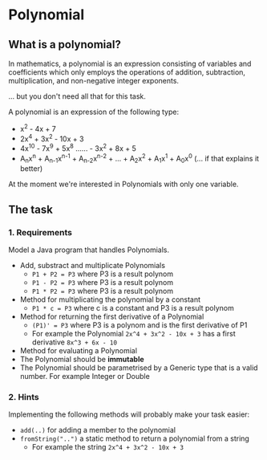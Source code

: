 # Polynomial

## What is a polynomial?

In mathematics, a polynomial is an expression consisting of variables and coefficients which only employs the operations of addition, subtraction, multiplication, and non-negative integer exponents.

... but you don't need all that for this task.

A polynomial is an expression of the following type:

* x<sup>2</sup> - 4x + 7
* 2x<sup>4</sup> + 3x<sup>2</sup> - 10x + 3
* 4x<sup>10</sup> - 7x<sup>9</sup> + 5x<sup>8</sup> ...... - 3x<sup>2</sup> + 8x + 5
* A<sub>n</sub>x<sup>n</sup> + A<sub>n-1</sub>x<sup>n-1</sup> + A<sub>n-2</sub>x<sup>n-2</sup> + ... + A<sub>2</sub>x<sup>2</sup> + A<sub>1</sub>x<sup>1</sup> + A<sub>0</sub>x<sup>0</sup> (... if that explains it better)

At the moment we're interested in Polynomials with only one variable.

## The task

### 1. Requirements

Model a Java program that handles Polynomials.

* Add, substract and multiplicate Polynomials
    * `P1 + P2 = P3` where P3 is a result polynom
    * `P1 - P2 = P3` where P3 is a result polynom
    * `P1 * P2 = P3` where P3 is a result polynom
* Method for multiplicating the polynomial by a constant
    * `P1 * c = P3` where c is a constant and P3 is a result polynom
* Method for returning the first derivative of a Polynomial
    * `(P1)' = P3` where P3 is a polynom and is the first derivative of P1
    * For example the Polynomial `2x^4 + 3x^2 - 10x + 3` has a first derivative `8x^3 + 6x - 10`
* Method for evaluating a Polynomial
* The Polynomial should be **immutable**
* The Polynomial should be parametrised by a Generic type that is a valid number. For example Integer or Double

### 2. Hints

Implementing the following methods will probably make your task easier:

* `add(..)` for adding a member to the polynomial
* `fromString("..")` a static method to return a polynomial from a string
    * For example the string `2x^4 + 3x^2 - 10x + 3`
